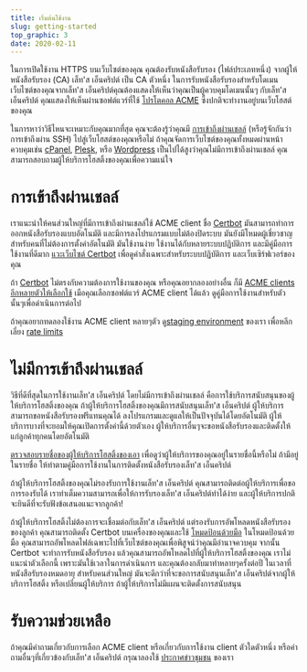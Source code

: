 ```yaml
---
title: เริ่มต้นใช้งาน
slug: getting-started
top_graphic: 3
date: 2020-02-11
---
```


ในการเปิดใช้งาน HTTPS บนเว็บไซต์ของคุณ คุณต้องรับหนังสือรับรอง (ไฟล์ประเภทหนึ่ง) จากผู้ให้หนังสือรับรอง (CA) เล็ท'ส เอ็นคริปต์ เป็น CA ตัวหนึ่ง ในการรับหนังสือรับรองสำหรับโดเมนเว็บไซต์ของคุณจากเล็ท'ส เอ็นคริปต์​ คุณต้องแสดงให้เห็นว่าคุณเป็นผู้ควบคุมโดเมนนั้นๆ กับเล็ท'ส เอ็นคริปต์ คุณแสดงให้เห็นผ่านซอฟต์แวร์ที่ใช้ [โปรโตคอล ACME](https://tools.ietf.org/html/rfc8555) ซึ่งปกติจะทำงานอยู่บนเว็บโฮสต์ของคุณ

ในการหาว่าวิธีไหนจะเหมาะกับคุณมากที่สุด คุณจะต้องรู้ว่าคุณมี [การเข้าถึงผ่านเชลล์](https://en.wikipedia.org/wiki/Shell_account) (หรือรู้จักกันว่า การเข้าถึงผ่าน SSH) ไปสู่เว็บโฮสต์ของคุณหรือไม่ ถ้าคุณจัดการเว็บไซต์ของคุณทั้งหมดผ่านหน้าควบคุมเช่น [cPanel](https://cpanel.net/), [Plesk](https://www.plesk.com/), หรือ [Wordpress](https://wordpress.org/) เป็นไปได้สูงว่าคุณไม่มีการเข้าถึงผ่านเชลล์ คุณสามารถสอบถามผู้ให้บริการโฮสติ้งของคุณเพื่อความแน่ใจ

# การเข้าถึงผ่านเชลล์

เราแนะนำให้คนส่วนใหญ่ที่มีการเข้าถึงผ่านเชลล์ใช้ ACME client ชื่อ [Certbot](https://certbot.eff.org/ "Certbot") มันสามารถทำการออกหนังสือรับรองแบบอัตโนมัติ และมีการลงโปรแกรมแบบไม่ต้องปิดระบบ มันยังมีโหมดผู้เชี่ยวชาญสำหรับคนที่ไม่ต้องการตั้งค่าอัตโนมัติ มันใช้งานง่าย ใช้งานได้กับหลายระบบปฏิบัติการ และมีคู่มือการใช้งานที่ดีมาก [แวะเว็บไซต์​ Certbot](https://certbot.eff.org/ "Certbot") เพื่อดูคำสั่งเฉพาะสำหรับระบบปฏิบัติการ และเว็บเซิร์ฟเวอร์ของคุณ

ถ้า [Certbot](https://certbot.eff.org/ "Certbot") ไม่ตรงกับความต้องการใช้งานของคุณ หรือคุณอยากลองอย่างอื่น ก็มี [ACME clients อีกหลายตัวให้เลือกใช้](/docs/client-options)  เมือคุณเลือกซอฟต์แวร์ ACME client ได้แล้ว ดูคู่มือการใช้งานสำหรับตัวนั้นๆเพื่อดำเนินการต่อไป

ถ้าคุณอยากทดลองใช้งาน ACME client หลายๆตัว ดู[staging environment](/docs/staging-environment) ของเรา เพื่อหลีกเลี่ยง [rate limits](/docs/rate-limits)

# ไม่มีการเข้าถึงผ่านเชลล์

วิธีที่ดีที่สุดในการใช้งานเล็ท'ส เอ็นคริปต์ โดยไม่มีการเข้าถึงผ่านเชลล์ คือการใช้บริการสนับสนุนของผู้ให้บริการโฮสติ้งของคุณ ถ้าผู้ให้บริการโฮสติ้งของคุณมีการสนับสนุนเล็ท'ส เอ็นคริปต์ ผู้ให้บริการสามารถขอหนังสือรับรองฟรีแทนคุณได้ ลงโปรแกรมและดูแลให้เป็นปัจจุบันได้โดยอัตโนมัติ ผู้ให้บริการบางที่จะยอมให้คุณเปิดการตั้งค่านี้ด้วยตัวเอง ผู้ให้บริการอื่นๆจะขอหนังสือรับรองและติดตั้งให้แก่ลูกค้าทุกคนโดยอัตโนมัติ

[ตรวจสอบรายชื่อของผู้ให้บริการโฮสติ้งของเอา](https://community.letsencrypt.org/t/web-hosting-who-support-lets-encrypt/6920) เพื่อดูว่าผู้ให้บริการของคุณอยู่ในรายชื่อนี้หรือไม่ ถ้ามีอยู่ในรายชื่อ ให้ทำตามคู่มือการใช้งานในการติดตั้งหนังสือรับรองเล็ท'ส เอ็นคริปต์

ถ้าผู้ให้บริการโฮสติ้งของคุณไม่รองรับการใช้งานเล็ท'ส เอ็นคริปต์ คุณสามารถติดต่อผู้ให้บริการเพื่อขอการรองรับได้ เราทำเต็มความสามารถเพื่อให้การรับรองเล็ท'ส เอ็นคริปต์ทำได้ง่าย และผู้ให้บริการปกติจะยินดีที่จะรับฟังข้อเสนอแนะจากลูกค้า!

ถ้าผู้ให้บริการโฮสติ้งไม่ต้องการจะเชื่อมต่อกับเล็ท'ส เอ็นคริปต์ แต่รองรับการอัพโหลดหนังสือรับรองของลูกค้า คุณสามารถติดตั้ง Certbot บนเครื่องของคุณและใช้ [โหมดป้อนด้วยมือ](https://certbot.eff.org/docs/using.html#manual) ในโหมดป้อนด้วยมือ คุณสามารถอัพโหลดไฟล์เฉพาะไปที่เว็บไซต์ของคุณเพื่อพิสูจน์ว่าคุณมีอำนาจควบคุม จากนั้น Certbot จะทำการรับหนังสือรับรอง แล้วคุณสามารถอัพโหลดไปที่ผู้ให้บริการโฮสติ้งของคุณ เราไม่แนะนำตัวเลือกนี้ เพราะมันใช้เวลาในการดำเนินการ และคุณต้องกลับมาทำหลายๆครั้งต่อปี ในเวลาที่หนังสือรับรองหมดอายุ สำหรับคนส่วนใหญ่ มันจะดีกว่าที่จะขอการสนับสนุนเล็ท'ส เอ็นคริปต์จากผู้ให้บริการโฮสติ้ง หรือเปลี่ยนผู้ให้บริการ ถ้าผู้ให้บริการไม่มีแผนจะติดตั้งการสนับสนุน

# รับความช่วยเหลือ

ถ้าคุณมีคำถามเกี่ยวกับการเลือก ACME client หรือเกี่ยวกับการใช้งาน client ตัวใดตัวหนึ่ง หรือคำถามอื่นๆที่เกี่ยวข้องกับเล็ท'ส เอ็นคริปต์​ กรุณาลองใช้ [ประกาศข่าวชุมชน](https://community.letsencrypt.org/) ของเรา
